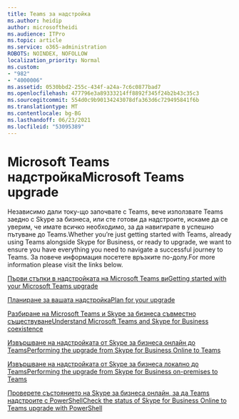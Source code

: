 ```yaml
---
title: Teams за надстройка
ms.author: heidip
author: microsoftheidi
ms.audience: ITPro
ms.topic: article
ms.service: o365-administration
ROBOTS: NOINDEX, NOFOLLOW
localization_priority: Normal
ms.custom:
- "982"
- "4000006"
ms.assetid: 0530bbd2-255c-434f-a24a-7c6c0877bad7
ms.openlocfilehash: 477796e3a89333214ff8892f345f24b2b43c35c3
ms.sourcegitcommit: 554d0c9b90134243078dfa363d6c729495841f6b
ms.translationtype: MT
ms.contentlocale: bg-BG
ms.lasthandoff: 06/23/2021
ms.locfileid: "53095389"
---
```

# <a name="microsoft-teams-upgrade"></a><span data-ttu-id="b985d-102">Microsoft Teams надстройка</span><span class="sxs-lookup"><span data-stu-id="b985d-102">Microsoft Teams upgrade</span></span>

<span data-ttu-id="b985d-103">Независимо дали току-що започвате с Teams, вече използвате Teams заедно с Skype за бизнеса, или сте готови да надстроите, искаме да се уверим, че имате всичко необходимо, за да навигирате в успешно пътуване до Teams.</span><span class="sxs-lookup"><span data-stu-id="b985d-103">Whether you’re just getting started with Teams, already using Teams alongside Skype for Business, or ready to upgrade, we want to ensure you have everything you need to navigate a successful journey to Teams.</span></span> <span data-ttu-id="b985d-104">За повече информация посетете връзките по-долу.</span><span class="sxs-lookup"><span data-stu-id="b985d-104">For more information please visit the links below.</span></span>

[<span data-ttu-id="b985d-105">Първи стъпки в надстройката на Microsoft Teams ви</span><span class="sxs-lookup"><span data-stu-id="b985d-105">Getting started with your Microsoft Teams upgrade</span></span>](/MicrosoftTeams/upgrade-start-here)

[<span data-ttu-id="b985d-106">Планиране за вашата надстройка</span><span class="sxs-lookup"><span data-stu-id="b985d-106">Plan for your upgrade</span></span>](/MicrosoftTeams/upgrade-plan-journey)

[<span data-ttu-id="b985d-107">Разбиране на Microsoft Teams и Skype за бизнеса съвместно съществуване</span><span class="sxs-lookup"><span data-stu-id="b985d-107">Understand Microsoft Teams and Skype for Business coexistence</span></span>](/MicrosoftTeams/teams-and-skypeforbusiness-coexistence-and-interoperability)

[<span data-ttu-id="b985d-108">Извършване на надстройката от Skype за бизнеса онлайн до Teams</span><span class="sxs-lookup"><span data-stu-id="b985d-108">Performing the upgrade from Skype for Business Online to Teams</span></span>](/MicrosoftTeams/upgrade-to-teams-execute-skypeforbusinessonline)

[<span data-ttu-id="b985d-109">Извършване на надстройката от Skype за бизнеса локално до Teams</span><span class="sxs-lookup"><span data-stu-id="b985d-109">Performing the upgrade from Skype for Business on-premises to Teams</span></span>](/MicrosoftTeams/upgrade-to-teams-execute-skypeforbusinesshybridonprem)
 
[<span data-ttu-id="b985d-110">Проверете състоянието на Skype за бизнеса онлайн, за да Teams надстроите с PowerShell</span><span class="sxs-lookup"><span data-stu-id="b985d-110">Check the status of Skype for Business Online to Teams upgrade with PowerShell</span></span>](/powershell/module/skype/get-csteamsupgradestatus?view=skype-ps)